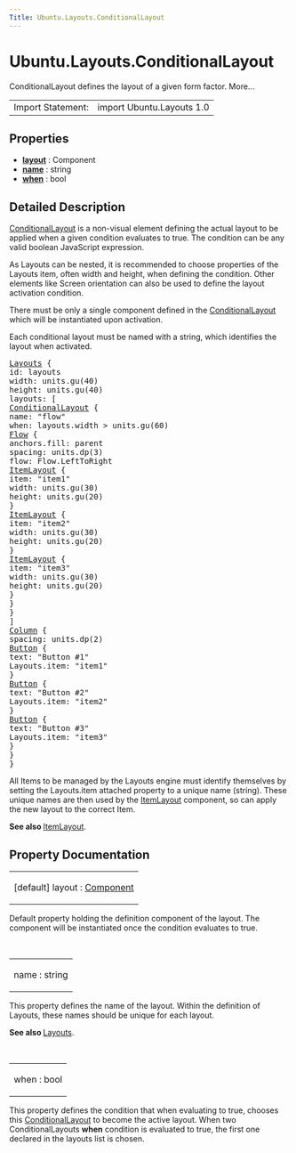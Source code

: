 ```yaml
---
Title: Ubuntu.Layouts.ConditionalLayout
---
```


# Ubuntu.Layouts.ConditionalLayout

<span class="subtitle"></span>
<!-- $$$ConditionalLayout-brief -->
<p>ConditionalLayout defines the layout of a given form factor. More...</p>
<!-- @@@ConditionalLayout -->
<table class="alignedsummary">
<tr><td class="memItemLeft rightAlign topAlign"> Import Statement:</td><td class="memItemRight bottomAlign"> import Ubuntu.Layouts 1.0</td></tr></table><ul>
</ul>
<h2 id="properties">Properties</h2>
<ul>
<li class="fn"><b><b><a href="#layout-prop">layout</a></b></b> : Component</li>
<li class="fn"><b><b><a href="#name-prop">name</a></b></b> : string</li>
<li class="fn"><b><b><a href="#when-prop">when</a></b></b> : bool</li>
</ul>
<!-- $$$ConditionalLayout-description -->
<h2 id="details">Detailed Description</h2>
</p>
<p><a href="index.html">ConditionalLayout</a> is a non-visual element defining the actual layout to be applied when a given condition evaluates to true. The condition can be any valid boolean JavaScript expression.</p>
<p>As Layouts can be nested, it is recommended to choose properties of the Layouts item, often width and height, when defining the condition. Other elements like Screen orientation can also be used to define the layout activation condition.</p>
<p>There must be only a single component defined in the <a href="index.html">ConditionalLayout</a> which will be instantiated upon activation.</p>
<p>Each conditional layout must be named with a string, which identifies the layout when activated.</p>
<pre class="qml"><span class="type"><a href="Ubuntu.Layouts.Layouts.md">Layouts</a></span> {
<span class="name">id</span>: <span class="name">layouts</span>
<span class="name">width</span>: <span class="name">units</span>.<span class="name">gu</span>(<span class="number">40</span>)
<span class="name">height</span>: <span class="name">units</span>.<span class="name">gu</span>(<span class="number">40</span>)
<span class="name">layouts</span>: [
<span class="type"><a href="index.html">ConditionalLayout</a></span> {
<span class="name">name</span>: <span class="string">&quot;flow&quot;</span>
<span class="name">when</span>: <span class="name">layouts</span>.<span class="name">width</span> <span class="operator">&gt;</span> <span class="name">units</span>.<span class="name">gu</span>(<span class="number">60</span>)
<span class="type"><a href="QtQuick.Flow.md">Flow</a></span> {
<span class="name">anchors</span>.fill: <span class="name">parent</span>
<span class="name">spacing</span>: <span class="name">units</span>.<span class="name">dp</span>(<span class="number">3</span>)
<span class="name">flow</span>: <span class="name">Flow</span>.<span class="name">LeftToRight</span>
<span class="type"><a href="Ubuntu.Layouts.ItemLayout.md">ItemLayout</a></span> {
<span class="name">item</span>: <span class="string">&quot;item1&quot;</span>
<span class="name">width</span>: <span class="name">units</span>.<span class="name">gu</span>(<span class="number">30</span>)
<span class="name">height</span>: <span class="name">units</span>.<span class="name">gu</span>(<span class="number">20</span>)
}
<span class="type"><a href="Ubuntu.Layouts.ItemLayout.md">ItemLayout</a></span> {
<span class="name">item</span>: <span class="string">&quot;item2&quot;</span>
<span class="name">width</span>: <span class="name">units</span>.<span class="name">gu</span>(<span class="number">30</span>)
<span class="name">height</span>: <span class="name">units</span>.<span class="name">gu</span>(<span class="number">20</span>)
}
<span class="type"><a href="Ubuntu.Layouts.ItemLayout.md">ItemLayout</a></span> {
<span class="name">item</span>: <span class="string">&quot;item3&quot;</span>
<span class="name">width</span>: <span class="name">units</span>.<span class="name">gu</span>(<span class="number">30</span>)
<span class="name">height</span>: <span class="name">units</span>.<span class="name">gu</span>(<span class="number">20</span>)
}
}
}
]
<span class="type"><a href="QtQuick.Column.md">Column</a></span> {
<span class="name">spacing</span>: <span class="name">units</span>.<span class="name">dp</span>(<span class="number">2</span>)
<span class="type"><a href="Ubuntu.Components.Button.md">Button</a></span> {
<span class="name">text</span>: <span class="string">&quot;Button #1&quot;</span>
<span class="name">Layouts</span>.item: <span class="string">&quot;item1&quot;</span>
}
<span class="type"><a href="Ubuntu.Components.Button.md">Button</a></span> {
<span class="name">text</span>: <span class="string">&quot;Button #2&quot;</span>
<span class="name">Layouts</span>.item: <span class="string">&quot;item2&quot;</span>
}
<span class="type"><a href="Ubuntu.Components.Button.md">Button</a></span> {
<span class="name">text</span>: <span class="string">&quot;Button #3&quot;</span>
<span class="name">Layouts</span>.item: <span class="string">&quot;item3&quot;</span>
}
}
}</pre>
<p>All Items to be managed by the Layouts engine must identify themselves by setting the Layouts.item attached property to a unique name (string). These unique names are then used by the <a href="Ubuntu.Layouts.ItemLayout.md">ItemLayout</a> component, so can apply the new layout to the correct Item.</p>
<p><b>See also </b><a href="Ubuntu.Layouts.ItemLayout.md">ItemLayout</a>.</p>
<!-- @@@ConditionalLayout -->
<h2>Property Documentation</h2>
<!-- $$$layout -->
<table class="qmlname"><tr valign="top" id="layout-prop"><td class="tblQmlPropNode"><p><span class="qmldefault">[default] </span><span class="name">layout</span> : <span class="type"><a href="QtQml.Component.md">Component</a></span></p></td></tr></table><p>Default property holding the definition component of the layout. The component will be instantiated once the condition evaluates to true.</p>
<!-- @@@layout -->
<br/>
<!-- $$$name -->
<table class="qmlname"><tr valign="top" id="name-prop"><td class="tblQmlPropNode"><p><span class="name">name</span> : <span class="type">string</span></p></td></tr></table><p>This property defines the name of the layout. Within the definition of Layouts, these names should be unique for each layout.</p>
<p><b>See also </b><a href="Ubuntu.Layouts.Layouts.md">Layouts</a>.</p>
<!-- @@@name -->
<br/>
<!-- $$$when -->
<table class="qmlname"><tr valign="top" id="when-prop"><td class="tblQmlPropNode"><p><span class="name">when</span> : <span class="type">bool</span></p></td></tr></table><p>This property defines the condition that when evaluating to true, chooses this <a href="index.html">ConditionalLayout</a> to become the active layout. When two ConditionalLayouts <b>when</b> condition is evaluated to true, the first one declared in the layouts list is chosen.</p>
<!-- @@@when -->
<br/>
